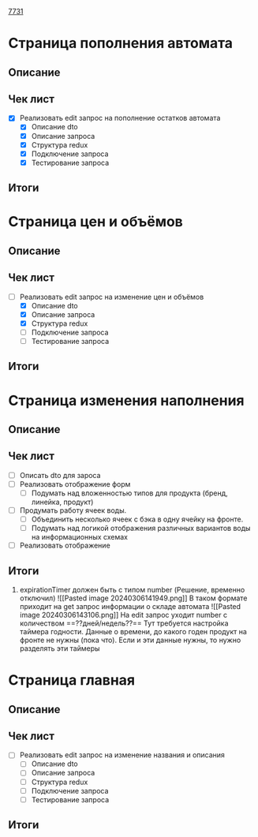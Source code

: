 [7731](https://sheykertekh.bitrix24.ru/workgroups/group/85/tasks/task/view/7731/)

# Страница пополнения автомата
## Описание
## Чек лист
- [x] Реализовать edit запрос на пополнение остатков автомата
	- [x] Описание dto
	- [x] Описание запроса
	- [x] Структура redux
	- [x] Подключение запроса
	- [x] Тестирование запроса
## Итоги

# Страница цен и объёмов
## Описание
## Чек лист
- [ ] Реализовать edit запрос на изменение цен и объёмов
	- [x] Описание dto
	- [x] Описание запроса
	- [x] Структура redux
	- [ ] Подключение запроса
	- [ ] Тестирование запроса
## Итоги

# Страница изменения наполнения
## Описание
## Чек лист
- [ ] Описать dto для зароса
- [ ] Реализовать отображение форм
	- [ ] Подумать над вложенностью типов для продукта (бренд, линейка, продукт)
- [ ] Продумать работу ячеек воды.
	- [ ] Объединить несколько ячеек с бэка в одну ячейку на фронте.
	- [ ] Подумать над логикой отображения различных вариантов воды на информационных схемах
- [ ] Реализовать отображение 
## Итоги
1. expirationTimer должен быть с типом number (Решение, временно отключил)
	![[Pasted image 20240306141949.png]]
	В таком формате приходит на get запрос информации о складе автомата
	![[Pasted image 20240306143106.png]]
	На edit запрос уходит number с количеством 
	==??дней/недель??==
	Тут требуется настройка таймера годности. Данные о времени, до какого годен продукт на фронте не нужны (пока что). Если и эти данные нужны, то нужно разделять эти таймеры


# Страница главная
## Описание
## Чек лист
- [ ] Реализовать edit запрос на изменение названия и описания
	- [ ] Описание dto
	- [ ] Описание запроса
	- [ ] Структура redux
	- [ ] Подключение запроса
	- [ ] Тестирование запроса
## Итоги